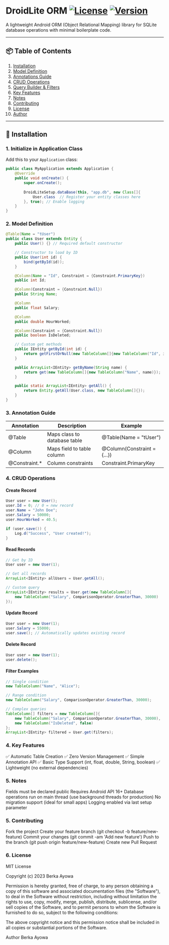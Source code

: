 # DroidLite ORM [![License](https://img.shields.io/badge/license-MIT-blue.svg)](LICENSE) [![Version](https://img.shields.io/badge/version-1.0.0-brightgreen.svg)](CHANGELOG.md)

A lightweight Android ORM (Object Relational Mapping) library for SQLite database operations with minimal boilerplate code.

---

## 📦 Table of Contents
1. [Installation](#installation)
2. [Model Definition](#model-definition)
3. [Annotations Guide](#annotations-guide)
4. [CRUD Operations](#crud-operations)
5. [Query Builder & Filters](#query-builder--filters)
6. [Key Features](#key-features)
7. [Notes](#notes)
8. [Contributing](#contributing)
9. [License](#license)
10. [Author](#author)

---

## 🚀 Installation

### 1. Initialize in Application Class
Add this to your `Application` class:
```java
public class MyApplication extends Application {
    @Override
    public void onCreate() {
        super.onCreate();
        
        DroidLiteSetup.dataBase(this, "app.db", new Class[]{
            User.class  // Register your entity classes here
        }, true); // Enable logging
    }
}
```
### 2. Model Definition
```java
@Table(Name = "tUser")
public class User extends Entity {
    public User() {} // Required default constructor

    // Constructor to load by ID
    public User(int id) {
        bind(getById(id));
    }

    @Column(Name = "Id", Constraint = {Constraint.PrimaryKey})
    public int Id;

    @Column(Constraint = {Constraint.Null})
    public String Name;

    @Column
    public float Salary;

    @Column
    public double HourWorked;

    @Column(Constraint = {Constraint.Null})
    public boolean IsDeleted;

    // Custom get methods
    public IEntity getById(int id) {
        return getFirstOrNull(new TableColumn[]{new TableColumn("Id", id)});
    }

    public ArrayList<IEntity> getByName(String name) {
        return get(new TableColumn[]{new TableColumn("Name", name)});
    }

    public static ArrayList<IEntity> getAll() {
        return Entity.getAll(User.class, new TableColumn[]{});
    }
}
```
### 3. Annotation Guide
| Annotation    | Description | Example |
| -------- | ------- |-------|
| @Table  | Maps class to database table    |@Table(Name = "tUser")|
| @Column | Maps field to table column     |@Column(Constraint = {...})|
| @Constraint.*   | 	Column constraints    |Constraint.PrimaryKey|

### 4. CRUD Operations
#### Create Record
```java
User user = new User();
user.Id = 0; // 0 = new record
user.Name = "John Doe";
user.Salary = 50000;
user.HourWorked = 40.5;

if (user.save()) {
    Log.d("Success", "User created!");
}
```
#### Read Records
```java
// Get by ID
User user = new User(1);

// Get all records
ArrayList<IEntity> allUsers = User.getAll();

// Custom query
ArrayList<IEntity> results = User.get(new TableColumn[]{
    new TableColumn("Salary", ComparisonOperator.GreaterThan, 30000)
});
```
#### Update Record
```java
User user = new User(1);
user.Salary = 55000;
user.save(); // Automatically updates existing record
```
#### Delete Record
```java
User user = new User(1);
user.delete(); 
```

#### Filter Examples
```java
// Single condition
new TableColumn("Name", "Alice");

// Range condition
new TableColumn("Salary", ComparisonOperator.GreaterThan, 30000);

// Complex queries
TableColumn[] filters = new TableColumn[]{
    new TableColumn("Salary", ComparisonOperator.GreaterThan, 30000),
    new TableColumn("IsDeleted", false)
};
ArrayList<IEntity> filtered = User.get(filters);
```

### 4. Key Features
✅ Automatic Table Creation
✅ Zero Version Management
✅ Simple Annotation API
✅ Basic Type Support (int, float, double, String, boolean)
✅ Lightweight (no external dependencies)

### 5. Notes
Fields must be declared public
Requires Android API 16+
Database operations run on main thread (use background threads for production)
No migration support (ideal for small apps)
Logging enabled via last setup parameter

### 5. Contributing
Fork the project
Create your feature branch (git checkout -b feature/new-feature)
Commit your changes (git commit -am 'Add new feature')
Push to the branch (git push origin feature/new-feature)
Create new Pull Request

### 6. License
MIT License

Copyright (c) 2023 Berka Ayowa

Permission is hereby granted, free of charge, to any person obtaining a copy
of this software and associated documentation files (the "Software"), to deal
in the Software without restriction, including without limitation the rights
to use, copy, modify, merge, publish, distribute, sublicense, and/or sell
copies of the Software, and to permit persons to whom the Software is
furnished to do so, subject to the following conditions:

The above copyright notice and this permission notice shall be included in all
copies or substantial portions of the Software.

Author
Berka Ayowa
